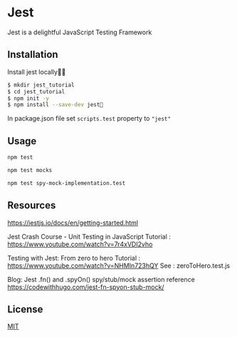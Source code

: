 # Jest

Jest is a delightful JavaScript Testing Framework

## Installation

Install jest locally

```bash
$ mkdir jest_tutorial
$ cd jest_tutorial
$ npm init -y
$ npm install --save-dev jest
```

In package.json file set `scripts.test` property to `"jest"`


## Usage

```bash
npm test 
```

```bash
npm test mocks
```

```bash
npm test spy-mock-implementation.test
```

## Resources
https://jestjs.io/docs/en/getting-started.html

Jest Crash Course - Unit Testing in JavaScript
Tutorial : https://www.youtube.com/watch?v=7r4xVDI2vho

Testing with Jest: From zero to hero
Tutorial : https://www.youtube.com/watch?v=NHMIn723hQY
See : zeroToHero.test.js

Blog: Jest .fn() and .spyOn() spy/stub/mock assertion reference
https://codewithhugo.com/jest-fn-spyon-stub-mock/

## License
[MIT](https://claddaghcode.com/licenses/mit/)